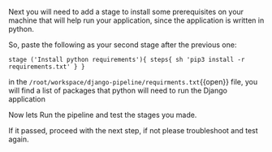 Next you will need to add a stage to install some prerequisites on your machine that will help run your application, since the application is written in python.

So, paste the following as your second stage after the previous one:


`stage ('Install python requirements'){
	steps{
		sh 'pip3 install -r requirements.txt'
	}
}
`		

in the `/root/workspace/django-pipeline/requirments.txt`{{open}} file, you will find a list of packages that python will need to run the Django application

Now lets Run the pipeline and test the stages you made.

If it passed, proceed with the next step, if not please troubleshoot and test again.
